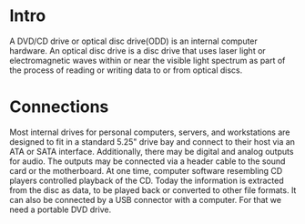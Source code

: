 # Intro

A DVD/CD drive or optical disc drive(ODD) is an internal computer hardware. An optical disc drive  is a disc drive that uses laser light or electromagnetic waves within or near the visible light spectrum as part of  the process of reading or writing data to or from optical discs.


# Connections

Most internal drives for personal computers, servers, and workstations are designed to fit in a standard 5.25" drive bay and connect to their host via an ATA or SATA interface. Additionally, there may be digital and analog outputs for audio. The outputs may be connected via a header cable to the sound card or the motherboard. At one time, computer software resembling CD players controlled playback of the CD. Today the information is extracted from the disc as data, to be played back or converted to other file formats. It can also be connected by a USB connector with a computer. For that we need a portable DVD drive.
